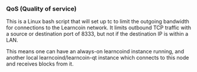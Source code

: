 ### QoS (Quality of service) ###

This is a Linux bash script that will set up tc to limit the outgoing bandwidth for connections to the Learncoin network. It limits outbound TCP traffic with a source or destination port of 8333, but not if the destination IP is within a LAN.

This means one can have an always-on learncoind instance running, and another local learncoind/learncoin-qt instance which connects to this node and receives blocks from it.
